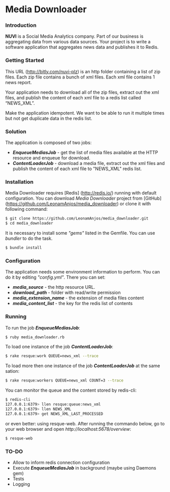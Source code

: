 # Media Downloader

### Introduction

__NUVI__ is a Social Media Analytics company. Part of our business is aggregating data from various data sources. Your project is to write a software application that aggregates news data and publishes it to Redis.

### Getting Started

This URL (http://bitly.com/nuvi-plz) is an http folder containing a list of zip files. Each zip file contains a bunch of xml files. Each xml file contains 1 news report.

Your application needs to download all of the zip files, extract out the xml files, and publish the content of each xml file to a redis list called “NEWS_XML”.

Make the application idempotent. We want to be able to run it multiple times but not get duplicate data in the redis list.

### Solution

The application is composed of two jobs:
- ___EnqueueMediasJob___ - get the list of media files available at the HTTP resource and enqueue for download.
- ___ContentLoaderJob___ - download a media file, extract out the xml files and publish the content of each xml file to "NEWS_XML" redis list.

### Installation

Media Downloader requires [Redis] (http://redis.io/) running with default configuration.
You can download _Media Downloader_ project from [GitHub] (https://github.com/LeonamAnjos/media_downloader) or clone it with following command:

```sh
$ git clone https://github.com/LeonamAnjos/media_downloader.git
$ cd media_downloader
```
It is necessary to install some _"gems"_ listed in the Gemfile. You can use _bundler_ to do the task.
```sh
$ bundle install
```

### Configuration
The application needs some environment information to perform. You can do it by editing _"config.yml"_. There you can set:
- ___media_source___ - the http resource URL.
- ___download_path___ - folder with read/write permission
- ___media_extension_name___ - the extension of media files content
- ___media_content_list___ - the key for the redis list of contents

### Running

To run the job ___EnqueueMediasJob___:
```sh
$ ruby media_downloader.rb
```

To load one instance of the job ___ContentLoaderJob___:
```sh
$ rake resque:work QUEUE=news_xml --trace
```
To load more then one instance of the job ___ContentLoaderJob___ at the same sation:
```sh
$ rake resque:workers QUEUE=news_xml COUNT=3 --trace
```
You can monitor the queue and the content stored by redis-cli:
```sh
$ redis-cli
127.0.0.1:6379> llen resque:queue:news_xml
127.0.0.1:6379> llen NEWS_XML
127.0.0.1:6379> get NEWS_XML_LAST_PROCESSED
```
or even better: using resque-web. After running the commando below, go to your web browser and open _http://localhost:5678/overview_:
```sh
$ resque-web
```


### TO-DO
- Allow to inform redis connection configuration
- Execute ___EnqueueMediasJob___ in background (maybe using Daemons gem)
- Tests
- Logging
